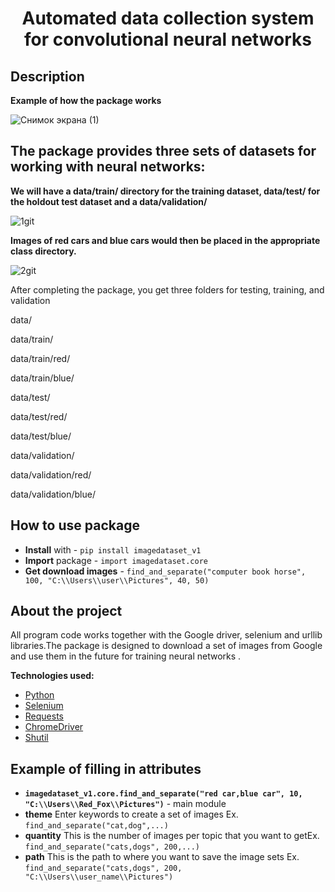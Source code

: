 <h1 align="center">Automated data collection system for convolutional neural networks</h1>
<h2 align="center">


## Description

**Example of how the package works**

![Снимок экрана (1)](https://user-images.githubusercontent.com/56004530/104139822-043e9000-53bf-11eb-867a-125cbee6dd3e.png)

## The package provides three sets of datasets for working with neural networks:

**We will have a data/train/ directory for the training dataset, data/test/ for the holdout test dataset and a data/validation/**

![1git](https://user-images.githubusercontent.com/56004530/104139462-bf195e80-53bc-11eb-8667-56d7592c8c4e.jpg)

**Images of red cars and blue cars would then be placed in the appropriate class directory.**

![2git](https://user-images.githubusercontent.com/56004530/104139536-32bb6b80-53bd-11eb-87ac-95a47d927487.jpg)

After completing the package, you get three folders for testing, training, and validation

data/ </p>
data/train/</p>
data/train/red/</p>
data/train/blue/</p>
data/test/</p>
data/test/red/</p>
data/test/blue/</p>
data/validation/</p>
data/validation/red/</p>
data/validation/blue/</p>

## How to use package

- **Install** with - ```pip install imagedataset_v1```
- **Import** package - ```import imagedataset.core```
- **Get download images** - ```find_and_separate("computer book horse", 100, "C:\\Users\\user\\Pictures", 40, 50) ```

## About the project

All program code works together with the Google driver, selenium and urllib libraries.The package is designed to download a set of images from Google and use them in the future for training neural networks .

**Technologies used:**
* [Python](https://www.python.org/)
* [Selenium](https://www.selenium.dev/about/)
* [Requests](https://requests.readthedocs.io/en/master/)
* [ChromeDriver](https://chromedriver.chromium.org/)
* [Shutil](https://github.com/enthought/Python-2.7.3/blob/master/Lib/shutil.py)

## Example of filling in attributes

- **```imagedataset_v1.core.find_and_separate("red car,blue car", 10, "C:\\Users\\Red_Fox\\Pictures")```** - main module
- **theme** Enter keywords to create a set of images Ex. ```find_and_separate("cat,dog",...) ```
- **quantity** This is the number of images per topic that you want to getEx. ```find_and_separate("cats,dogs", 200,...)```
- **path** This is the path to where you want to save the image sets Ex. ```find_and_separate("cats,dogs", 200, "C:\\Users\\user_name\\Pictures")```


